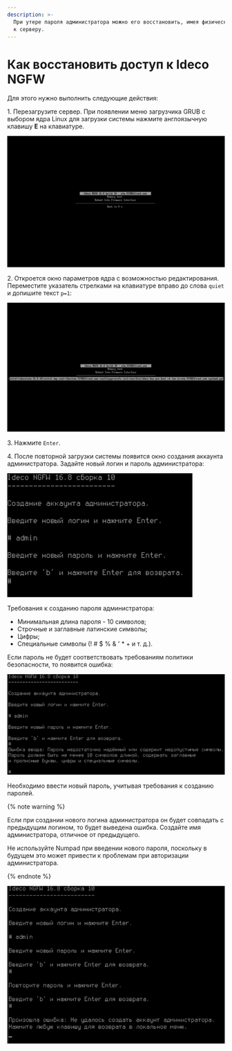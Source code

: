 ```yaml
---
description: >-
  При утере пароля администратора можно его восстановить, имея физический доступ
  к серверу.
---
```


# Как восстановить доступ к Ideco NGFW

Для этого нужно выполнить следующие действия:

1\. Перезагрузите сервер. При появлении меню загрузчика GRUB с выбором ядра Linux для загрузки системы нажмите англоязычную клавишу **E** на клавиатуре.

![](../../../_images/restore-access-to-ideco-utm1.png)

2\. Откроется окно параметров ядра с возможностью редактирования. Переместите указатель стрелками на клавиатуре вправо до слова `quiet` и допишите текст `p=1`:

![](../../../_images/restore-access-to-ideco-utm.gif)

<!-- Строка с параметрами отображается внизу экрана. -->

3\. Нажмите `Enter`. 

4\. После повторной загрузки системы появится окно создания аккаунта администратора. Задайте новый логин и пароль администратора:

![](../../../_images/restore-access-to-ideco-utm2.png)

Требования к созданию пароля администратора:

* Минимальная длина пароля - 10 символов;
* Строчные и заглавные латинские символы;
* Цифры;
* Специальные символы (! # $ % & ' \* + и т. д.).

Если пароль не будет соответствовать требованиям политики безопасности, то появится ошибка: 

![](../../../_images/restore-access-to-ideco-utm3.png)

Необходимо ввести новый пароль, учитывая требования к созданию паролей.

{% note warning %}

Если при создании нового логина администратора он будет совпадать с предыдущим логином, то будет выведена ошибка. Создайте имя администратора, отличное от предыдущего.

Не используйте Numpad при введении нового пароля, поскольку в будущем это может привести к проблемам при авторизации администратора. 

{% endnote %}

![](../../../_images/restore-access-to-ideco-utm4.png)

